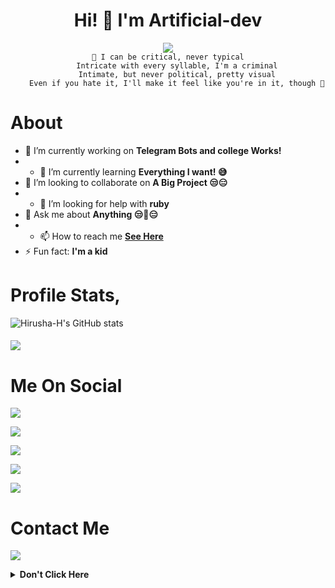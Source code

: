 <h1 align="center">Hi! 👋 I'm Artificial-dev</h1>

<p align="center">
  <a href="https://t.me/ArtificialThinkerr"><img src="https://user-images.githubusercontent.com/77770753/117139498-f081c400-adc9-11eb-9aaf-f895a54ecc67.gif"></a>
    </br><code>🎵 I can be critical, never typical
    Intricate with every syllable, I'm a criminal
    Intimate, but never political, pretty visual
    Even if you hate it, I'll make it feel like you're in it, though 🎵</code></p>

# About
- 🔭 I’m currently working on **Telegram Bots and college Works!**
- - 🌱 I’m currently learning  **Everything I want! 😅**
- 👯 I’m looking to collaborate on  **A Big Project 😒😑**
- - 🤔 I’m looking for help with  **ruby**
- 💬 Ask me about  **Anything  😒🤖😑**
- - 📫 How to reach me  **[See Here](https://github.com/Artificial-dev#contactme)**
- ⚡ Fun fact: **I'm a kid**
# Profile Stats,

![Hirusha-H's GitHub stats](https://github-readme-stats.vercel.app/api?username=Itz-fork&show_icons=true&theme=tokyonight)

<h4 align="left"><img src="https://komarev.com/ghpvc/?username=Itz-fork&style=flat-square&color=39FF14"></h4>

# Me On Social


<a href="https://www.linkedin.com/in/abhishek-pawar-9441181bb"><img src="https://img.shields.io/badge/LinkedIn-%230077B5.svg?style=for-the-badge&logo=linkedin&logoColor=white"></a> 

<a href="https://gitlab.com/Artificial-dev"><img src="https://img.shields.io/badge/GitLab-330F63?style=for-the-badge&logo=gitlab&logoColor=white"></a> 

<a href="https://twitter.com/Abhishek_P4252"><img src="https://img.shields.io/badge/Twitter-1DA1F2?style=for-the-badge&logo=twitter&logoColor=white"></a> 

<a href="https://medium.com/@theartificialthinker"><img src="https://img.shields.io/badge/Medium-%23121011.svg?style=for-the-badge&logo=medium&logoColor=white"></a> 

<a href="https://dev.to/artificialdev"><img src="https://img.shields.io/badge/dev.to-0A0A0A?style=for-the-badge&logo=dev.to&logoColor=white" ></a> 

# Contact Me

<a href="https://t.me/rootrwc"><img src="https://img.shields.io/badge/Telegram-2CA5E0?style=for-the-badge&logo=telegram&logoColor=white"></a>

<details>
  <summary><b>Don't Click Here</b></summary>
    <p><a href="https://youtu.be/dQw4w9WgXcQ" title="How to become a pro">Please Don't Click Here</a>
      </details>
